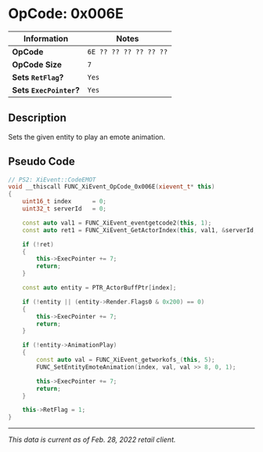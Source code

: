 # OpCode: 0x006E

| Information               | Notes |
|---                        |---    |
| **OpCode**                | `6E ?? ?? ?? ?? ?? ??` |
| **OpCode Size**           | `7`   |
| **Sets `RetFlag`?**       | `Yes` |
| **Sets `ExecPointer`?**   | `Yes` |

## Description

Sets the given entity to play an emote animation.

## Pseudo Code

```cpp
// PS2: XiEvent::CodeEMOT
void __thiscall FUNC_XiEvent_OpCode_0x006E(xievent_t* this)
{
    uint16_t index      = 0;
    uint32_t serverId   = 0;

    const auto val1 = FUNC_XiEvent_eventgetcode2(this, 1);
    const auto ret1 = FUNC_XiEvent_GetActorIndex(this, val1, &serverId, &index))

    if (!ret)
    {
        this->ExecPointer += 7;
        return;
    }

    const auto entity = PTR_ActorBuffPtr[index];

    if (!entity || (entity->Render.Flags0 & 0x200) == 0)
    {
        this->ExecPointer += 7;
        return;
    }

    if (!entity->AnimationPlay)
    {
        const auto val = FUNC_XiEvent_getworkofs_(this, 5);
        FUNC_SetEntityEmoteAnimation(index, val, val >> 8, 0, 1);

        this->ExecPointer += 7;
        return;
    }

    this->RetFlag = 1;
}
```

---

_This data is current as of Feb. 28, 2022 retail client._